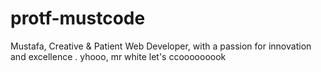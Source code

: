 # protf-mustcode
Mustafa, Creative &amp; Patient Web Developer, with a passion for innovation and excellence .
yhooo, mr white let's ccooooooook
